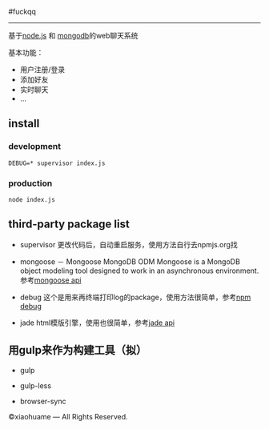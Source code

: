 #fuckqq

-----


基于[node.js](http://nodejs.org/api/) 和 [mongodb](http://api.mongodb.org/js/2.7.4/)的web聊天系统






基本功能：
* 用户注册/登录
* 添加好友
* 实时聊天
* ...

## install

### development

`DEBUG=* supervisor index.js`

### production

`node index.js`



## third-party package list

* supervisor
	更改代码后，自动重启服务，使用方法自行去npmjs.org找

* mongoose － Mongoose MongoDB ODM
	Mongoose is a MongoDB object modeling tool designed to work in an asynchronous environment.
	参考[mongoose api](http://mongoosejs.com/docs/api.html)

* debug
	这个是用来再终端打印log的package，使用方法很简单，参考[npm debug](https://www.npmjs.org/package/debug)

* jade
	html模版引擎，使用也很简单，参考[jade api](http://jade-lang.com/api/)

## 用gulp来作为构建工具（拟）

* gulp

* gulp-less

* browser-sync



&copy;xiaohuame — All Rights Reserved.




